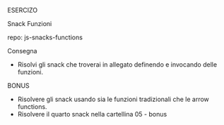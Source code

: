 ESERCIZO

Snack Funzioni

repo: js-snacks-functions

Consegna
- Risolvi gli snack che troverai in allegato definendo e invocando delle funzioni.

BONUS
- Risolvere gli snack usando sia le funzioni tradizionali che le arrow functions.
- Risolvere il quarto snack nella cartellina 05 - bonus
